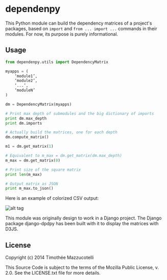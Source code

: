 dependenpy
=======

This Python module can build the dependency matrices of a project's packages, based on `import` and `from ... import ...` commands in their modules.
For now, its purpose is purely informational.

Usage
-----

```python
from dependenpy.utils import DependencyMatrix

myapps = (
    ‘module1’,
    ‘module2’,
    ‘...’,
    ‘moduleN’
)

dm = DependencyMatrix(myapps)

# Print max depth of submodules and the big dictionary of imports
print dm.max_depth
print dm.imports

# Actually build the matrices, one for each depth
dm.compute_matrix()

m1 = dm.get_matrix(1)

# Equivalent to m_max = dm.get_matrix(dm.max_depth)
m_max = dm.get_matrix(0)

# Print size of the square matrix
print len(m_max)

# Output matrix as JSON
print m_max.to_json()
```

Here is an example of colorized CSV output:

![alt tag](http://imageshack.com/a/img537/3731/myhqOU.png)



This module was originally design to work in a Django project.
The Django package django-dpdpy has been built with it to display the matrices with D3JS.


License
-------

Copyright (c) 2014 Timothée Mazzucotelli

This Source Code is subject to the terms of the Mozilla Public
License, v. 2.0. See the LICENSE.txt file for more details.


